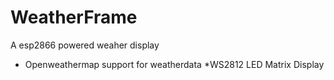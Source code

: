# WeatherFrame
A esp2866 powered weaher display
* Openweathermap support for weatherdata
*WS2812 LED Matrix Display
